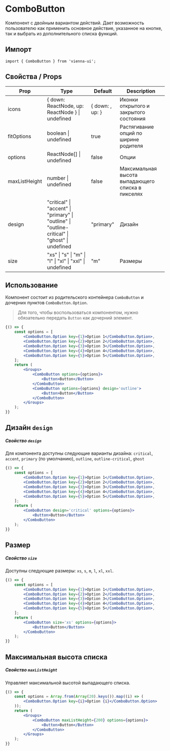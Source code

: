 # ComboButton

Компонент с двойным вариантом действий. Дает возможность пользователю как применить основное действие, указанное на кнопке, так и выбрать из дополнительного списка функций.


## Импорт

```
import { ComboButton } from 'vienna-ui';
```

## Свойства / Props

Prop | Type | Default | Description
--- | --- | --- | ---
icons | { down: ReactNode, up: ReactNode } \| undefined | { down: <Down />, up: <Up /> } | Иконки открытого и закрытого состояния
fitOptions | boolean \| undefined | true | Растягивание опций по ширине родителя
options | ReactNode[] \| undefined | false | Опции
maxListHeight | number \| undefined | false | Максимальная высота выпадающего списка в пикселях
design | "critical" \| "accent" \| "primary" \| "outline" \| "outline-critical" \| "ghost" \| undefined | "primary" | Дизайн
size | "xs" \| "s" \| "m" \| "l" \| "xl" \| "xxl" \| undefined | "m" | Размеры

## Использование

Компонент состоит из родительского контейнера `ComboButton` и дочерних пунктов `ComboButton.Option`.

> Для того, чтобы воспользоваться компонентом, нужно обязательно передать `Button` как дочерний элемент.

```jsx
{() => {
    const options = [
        <ComboButton.Option key={1}>Option 1</ComboButton.Option>,
        <ComboButton.Option key={2}>Option 2</ComboButton.Option>,
        <ComboButton.Option key={3}>Option 3</ComboButton.Option>,
        <ComboButton.Option key={4}>Option 4</ComboButton.Option>,
        <ComboButton.Option key={5}>Option 5</ComboButton.Option>,
    ];
    return (
        <Groups>
            <ComboButton options={options}>
                <Button>Button</Button>
            </ComboButton>
            <ComboButton options={options} design='outline'>
                <Button>Button</Button>
            </ComboButton>
        </Groups>
    );
}}
```

## Дизайн `design`
##### Свойство `design`

Для компонента доступны следующие варианты дизайна: `critical`, `accent`, `primary` (по умолчанию), `outline`, `outline-critical`, `ghost`

```jsx
{() => {
    const options = [
        <ComboButton.Option key={1}>Option 1</ComboButton.Option>,
        <ComboButton.Option key={2}>Option 2</ComboButton.Option>,
        <ComboButton.Option key={3}>Option 3</ComboButton.Option>,
        <ComboButton.Option key={4}>Option 4</ComboButton.Option>,
        <ComboButton.Option key={5}>Option 5</ComboButton.Option>,
    ];
    return (
        <ComboButton design='critical' options={options}>
            <Button>Button</Button>
        </ComboButton>
    );
}}
```

## Размер
##### Свойство `size`

Доступны следующие размеры: `xs`, `s`, `m`, `l`, `xl`, `xxl`.

```jsx
{() => {
    const options = [
        <ComboButton.Option key={1}>Option 1</ComboButton.Option>,
        <ComboButton.Option key={2}>Option 2</ComboButton.Option>,
        <ComboButton.Option key={3}>Option 3</ComboButton.Option>,
        <ComboButton.Option key={4}>Option 4</ComboButton.Option>,
        <ComboButton.Option key={5}>Option 5</ComboButton.Option>,
    ];
    return (
        <ComboButton size='xs' options={options}>
            <Button>Button</Button>
        </ComboButton>
    );
}}
```

## Максимальная  высота списка
##### Свойство `maxListHeight`

Управляет максимальной высотой выпадающего списка.

```jsx
{() => {
    const options = Array.from(Array(20).keys()).map((i) => (
        <ComboButton.Option key={i}>Option {i}</ComboButton.Option>
    ));
    return (
        <Groups>
            <ComboButton maxListHeight={200} options={options}>
                <Button>Button</Button>
            </ComboButton>
        </Groups>
    );
}}
```
